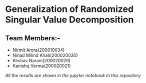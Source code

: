 # Generalization of Randomized Singular Value Decomposition

## Team Members:-
  - Nirmit Arora(200010034)
  - Ninad Milind Khati(200020030)
  - Keshav Naram(200020029)
  - Kanishq Verma(200020021)

*All the results are shown in the jupyter notebook in this repository*
